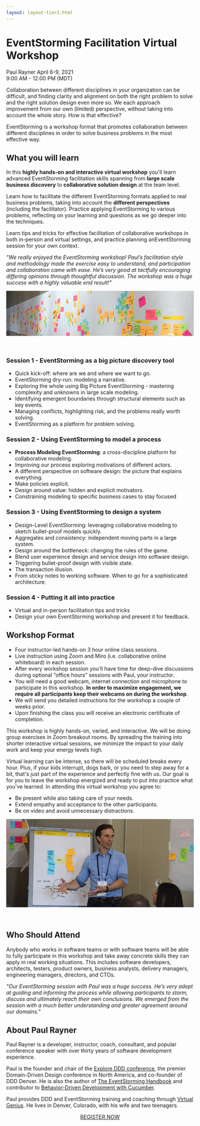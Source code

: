 ```yaml
---
layout: layout-tier2.html
---
```

<div class="container section workshop-single-page">
    <div class="row">
      <div class="col-xs-12 col-sm-2">
            <div class="speaker-container">
                <div class="speaker-img paul-rayner keep-color"></div>
                </div>
            </div>
            <div class="col-xs-12 col-sm-8 content">
                <h1>EventStorming Facilitation Virtual Workshop</h1>
                <p><span class="speaker-name">Paul Rayner</span>
                <span class="duration">April 6-9, 2021<br>9:00 AM - 12:00 PM (MDT)</span></p>
                <p>Collaboration between different disciplines in your organization can be difficult, and finding clarity and alignment on both the right problem to solve and the right solution design even more so. We each approach improvement from our own (limited) perspective, without taking into account the whole story. How is that effective?</p>
                <p>EventStorming is a workshop format that promotes collaboration between different disciplines in order to solve business problems in the most effective way.</p>
                <h2>What you will learn</h2>
                <p>In this <strong>highly hands-on and interactive virtual workshop</strong> you'll learn advanced EventStorming facilitation skills spanning from <strong>large scale business discovery</strong> to <strong>collaborative solution design</strong> at the team level.</p>
                <p>Learn how to facilitate the different EventStorming formats applied to real business problems, taking into account the <strong>different perspectives</strong> (including the facilitator). Practice applying EventStorming to various problems, reflecting on your learning and questions as we go deeper into the techniques.</p>
                <p>Learn tips and tricks for effective facilitation of collaborative workshops in both in-person and virtual settings, and practice planning anEventStorming session for your own context.</p>
                <p><em>"We really enjoyed the EventStorming workshop!  Paul’s facilitation style and methodology made the exercise easy to understand, and participation and collaboration came with ease.  He’s very good at tactfully encouraging differing opinions through thoughtful discussion. The workshop was a huge success with a highly valuable end result!"</em></p>
                <img src="../img/workshop/Workshop-Paul-Rayner-1.jpg" class="speaker--workshop-content-img" alt="" style="margin-bottom: 30px;"/>
                <h3>Session 1 - EventStorming as a big picture discovery tool</h3>
                <ul>
                    <li>Quick kick-off: where are we and where we want to go.</li>
                    <li>EventStorming dry-run: modeling a narrative.</li>
                    <li>Exploring the whole using Big Picture EventStorming - mastering complexity and unknowns in large scale modeling.</li>
                    <li>Identifying emergent boundaries through structural elements such as key events.</li>
                    <li>Managing conflicts, highlighting risk, and the problems really worth solving.</li>
                    <li>EventStorming as a platform for problem solving.</li>
                </ul>
                <h3>Session 2 - Using EventStorming to model a process</h3>
                <ul>
                    <li><strong>Process Modeling EventStorming</strong>: a cross-discipline platform for collaborative modeling.</li>
                    <li>Improving our process exploring motivations of different actors.</li>
                    <li>A different perspective on software design: the picture that explains everything.</li>
                    <li>Make policies explicit.</li>
                    <li>Design around value: hidden and explicit motivators.</li>
                    <li>Constraining modeling to specific business cases to stay focused</li>
                </ul>
                <h3>Session 3 - Using EventStorming to design a system</h3>
                <ul>
                    <li>Design-Level EventStorming: leveraging collaborative modeling to sketch bullet-proof models quickly.</li>
                    <li>Aggregates and consistency: independent moving parts in a large system.</li>
                    <li>Design around the bottleneck: changing the rules of the game.</li>
                    <li>Blend user experience design and service design into software design.</li>
                    <li>Triggering bullet-proof design with visible state.</li>
                    <li>The transaction illusion.</li>
                    <li>From sticky notes to working software. When to go for a sophisticated architecture.</li>
                </ul>
                <h3 class="text-center">Session 4 - Putting it all into practice</h3>
                <ul>
                    <li>Virtual and in-person facilitation tips and tricks</li>
                    <li>Design your own EventStorming workshop and present it for feedback.</li>
                </ul>
                <h2>Workshop Format</h2>
                <ul>
                    <li>Four instructor-led hands-on 3 hour online class sessions.</li>
                    <li>Live instruction using Zoom and Miro (i.e. collaborative online whiteboard) in each session.</li>
                    <li>After every workshop session you’ll have time for deep-dive discussions during optional “office hours” sessions with Paul, your instructor.</li>
                    <li>You will need a good webcam, internet connection and microphone to participate in this workshop. <strong>In order to maximize engagement, we require all participants keep their webcams on during the workshop</strong>.</li>
                    <li>We will send you detailed instructions for the workshop a couple of weeks prior.</li>
                    <li>Upon finishing the class you will receive an electronic certificate of completion.</li>
                </ul>
                <p>This workshop is highly hands-on, varied, and interactive. We will be doing group exercises in Zoom breakout rooms. By spreading the training into shorter interactive virtual sessions, we minimize the impact to your daily work and keep your energy levels high.</p>
                <p>Virtual learning can be intense, so there will be scheduled breaks every hour. Plus, if your kids interrupt, dogs bark, or you need to step away for a bit, that's just part of the experience and perfectly fine with us. Our goal is for you to leave the workshop energized and ready to put into practice what you've learned. In attending this virtual workshop you agree to:</p>
                <ul>
                    <li>Be present while also taking care of your needs.</li>
                    <li>Extend empathy and acceptance to the other participants.</li>
                    <li>Be on video and avoid unnecessary distractions.</li>
                </ul>
                <img src="../img/workshop/Workshop-Paul-Rayner-2.jpg" class="speaker--workshop-content-img" alt="" style="margin-bottom: 30px;"/>
                <h2>Who Should Attend</h2>
                <p>Anybody who works in software teams or with software teams will be able to fully participate in this workshop and take away concrete skills they can apply in real working situations. This includes software developers, architects, testers, product owners, business analysts, delivery managers, engineering managers, directors, and CTOs.</p>
                <p><em>"Our EventStorming session with Paul was a huge success. He’s very adept at guiding and informing the process while allowing participants to storm, discuss and ultimately reach their own conclusions. We emerged from the session with a much better understanding and greater agreement around our domains."</em></p>
                <h2>About Paul Rayner</h2>
                <div class="speaker-img-in-content paul-rayner keep-color"></div>
                <p>Paul Rayner is a developer, instructor, coach, consultant, and popular conference speaker with over thirty years of software development experience.</p>
                <p>Paul is the founder and chair of the <a href="http://exploreddd.com/">Explore DDD conference</a>, the premier Domain-Driven Design conference in North America, and co-founder of DDD Denver. He is also the author of <a href="https://leanpub.com/eventstorming_handbook">The EventStorming Handbook</a> and contributor to <a href="https://www.amazon.com/Behavior-Driven-Development-Cucumber-Specification-Example/dp/0321772636">Behavior-Driven Development with Cucumber</a>.</p>
                <p>Paul provides DDD and EventStorming training and coaching through <a href="http://virtualgenius.com/">Virtual Genius</a>. He lives in Denver, Colorado, with his wife and two teenagers.</p>
                <div class="col-xs-12" align="center">
                    <a class="btn" href="https://ti.to/EDDD/explore-ddd-2021-spring-workshops">REGISTER NOW</a>
                </div>
            </div>
        </div>
    </div>
</div>